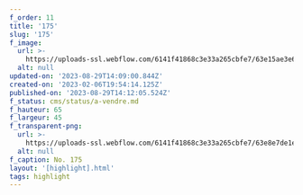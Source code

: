 ```yaml
---
f_order: 11
title: '175'
slug: '175'
f_image:
  url: >-
    https://uploads-ssl.webflow.com/6141f41868c3e33a265cbfe7/63e15ae3e6f81a22902a6a7c_175-09.jpg
  alt: null
updated-on: '2023-08-29T14:09:00.844Z'
created-on: '2023-02-06T19:54:14.125Z'
published-on: '2023-08-29T14:12:05.524Z'
f_status: cms/status/a-vendre.md
f_hauteur: 65
f_largeur: 45
f_transparent-png:
  url: >-
    https://uploads-ssl.webflow.com/6141f41868c3e33a265cbfe7/63e8e7de1eb4ad5e2de9a49e_175-09.png
  alt: null
f_caption: No. 175
layout: '[highlight].html'
tags: highlight
---
```



